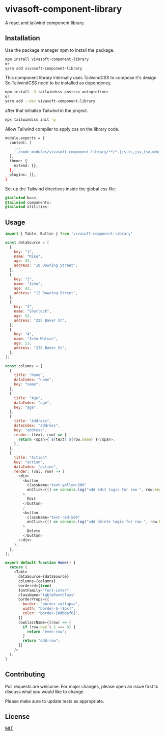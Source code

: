 # vivasoft-component-library

A react and tailwind component library.

## Installation

Use the package manager npm to install the package.

```bash
npm install vivasoft-component-library
or
yarn add vivasoft-component-library
```

This component library internally uses TailwindCSS to compose it's design. So TailwindCSS need to be installed as dependency.

```bash
npm install -D tailwindcss postcss autoprefixer
or
yarn add --dev vivasoft-component-library
```

after that initialise Tailwind in the project.

```bash
npx tailwindcss init -p
```

Allow Tailwind compiler to apply css on the library code.

```bash
module.exports = {
  content: [
    ...
    './node_modules/vivasoft-component-library/**/*.{js,ts,jsx,tsx,mdx,cjs}',
  ],
  theme: {
    extend: {},
  },
  plugins: [],
}
```

Set up the Tailwind directives inside the global css file:

```css
@tailwind base;
@tailwind components;
@tailwind utilities;
```


## Usage

```javascript
import { Table, Button } from 'vivasoft-component-library'

const dataSource = [
  {
    key: "1",
    name: "Mike",
    age: 32,
    address: "10 Downing Street",
  },
  {
    key: "2",
    name: "John",
    age: 42,
    address: "12 Downing Street",
  },
  {
    key: "3",
    name: "Sherlock",
    age: 52,
    address: "225 Baker St",
  },
  {
    key: "4",
    name: "John Watson",
    age: 53,
    address: "225 Baker St",
  },
];

const columns = [
  {
    title: "Name",
    dataIndex: "name",
    key: "name",
  },
  {
    title: "Age",
    dataIndex: "age",
    key: "age",
  },
  {
    title: "Address",
    dataIndex: "address",
    key: "address",
    render: (text, row) => {
      return <span>{`${text} ${row.name}`}</span>;
    },
  },
  {
    title: "Action",
    key: "action",
    dataIndex: "action",
    render: (val, row) => (
      <div>
        <button
          className="text-yellow-500"
          onClick={() => console.log("add edit logic for row ", row.key)}
        >
          Edit
        </button>
        /
        <button
          className="text-red-500"
          onClick={() => console.log("add delete logic for row ", row.key)}
        >
          Delete
        </button>
      </div>
    ),
  },
];

export default function Home() {
  return (
    <Table
      dataSource={dataSource}
      columns={columns}
      bordered={true}
      fontFamily="font-inter"
      className="tableRootClass"
      borderProps={{
        border: "border-collapse",
        width: "border-b-[1px]",
        color: "border-[#dbdef0]",
      }}
      rowClassName={(row) => {
        if (row.key % 2 === 0) {
          return "even-row";
        }
        return "odd-row";
      }}
    />
  );
}
```

## Contributing

Pull requests are welcome. For major changes, please open an issue first
to discuss what you would like to change.

Please make sure to update tests as appropriate.

## License

[MIT](https://choosealicense.com/licenses/mit/)